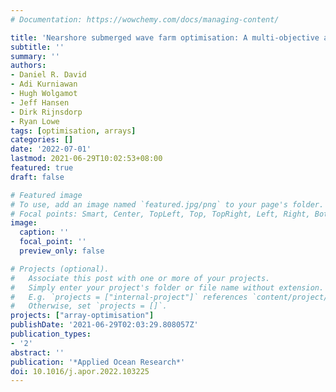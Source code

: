 ```yaml
---
# Documentation: https://wowchemy.com/docs/managing-content/

title: 'Nearshore submerged wave farm optimisation: A multi-objective approach'
subtitle: ''
summary: ''
authors:
- Daniel R. David
- Adi Kurniawan
- Hugh Wolgamot
- Jeff Hansen
- Dirk Rijnsdorp
- Ryan Lowe
tags: [optimisation, arrays]
categories: []
date: '2022-07-01'
lastmod: 2021-06-29T10:02:53+08:00
featured: true
draft: false

# Featured image
# To use, add an image named `featured.jpg/png` to your page's folder.
# Focal points: Smart, Center, TopLeft, Top, TopRight, Left, Right, BottomLeft, Bottom, BottomRight.
image:
  caption: ''
  focal_point: ''
  preview_only: false

# Projects (optional).
#   Associate this post with one or more of your projects.
#   Simply enter your project's folder or file name without extension.
#   E.g. `projects = ["internal-project"]` references `content/project/deep-learning/index.md`.
#   Otherwise, set `projects = []`.
projects: ["array-optimisation"]
publishDate: '2021-06-29T02:03:29.808057Z'
publication_types:
- '2'
abstract: ''
publication: '*Applied Ocean Research*'
doi: 10.1016/j.apor.2022.103225
---
```

